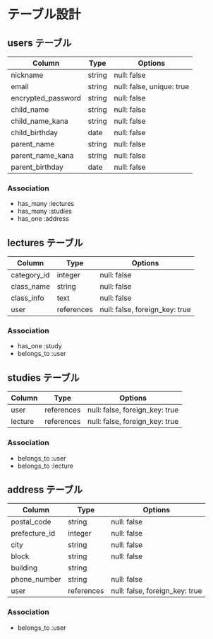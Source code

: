 # テーブル設計

## users テーブル

| Column                      | Type   | Options                   |
| --------------------------- | ------ | --------------------------|
| nickname                    | string | null: false               |
| email                       | string | null: false, unique: true |
| encrypted_password          | string | null: false               |
| child_name                  | string | null: false               |
| child_name_kana             | string | null: false               |
| child_birthday              | date   | null: false               |
| parent_name                 | string | null: false               |
| parent_name_kana            | string | null: false               |
| parent_birthday             | date   | null: false               |

### Association

- has_many :lectures
- has_many :studies
- has_one  :address


## lectures テーブル

| Column        | Type       | Options                        |
| ------------- | ---------- | ------------------------------ |
| category_id   | integer    | null: false                    |
| class_name    | string     | null: false                    |
| class_info    | text       | null: false                    |
| user          | references | null: false, foreign_key: true |

### Association

- has_one    :study
- belongs_to :user


## studies テーブル

| Column        | Type       | Options                        |
| ------------- | ---------- | ------------------------------ |
| user          | references | null: false, foreign_key: true |
| lecture    | references | null: false, foreign_key: true |

### Association

- belongs_to :user
- belongs_to :lecture


## address テーブル

| Column        | Type            | Options                        |
| --------------| --------------- | ------------------------------ |
| postal_code   | string          | null: false                    |
| prefecture_id | integer         | null: false                    |
| city          | string          | null: false                    |
| block         | string          | null: false                    |
| building      | string          |                                |
| phone_number  | string          | null: false                    |
| user          | references      | null: false, foreign_key: true |

### Association

- belongs_to :user

